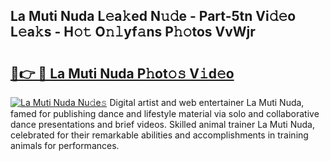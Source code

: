 ## La Muti Nuda L𝚎a𝚔ed N𝚞𝚍e - Part-5tn Vi𝚍𝚎o L𝚎a𝚔s - H𝚘𝚝 O𝚗𝚕yf𝚊ns P𝚑𝚘tos VvWjr

# <h2><a href="http://kfe85x.oniu.top/?m=La+Muti+Nuda">🔗👉 🔴 La Muti Nuda P𝚑ot𝚘𝚜 V𝚒d𝚎o</a></h2>

[![La Muti Nuda Nu𝚍e𝚜](https://i.imgur.com/0qMVB7G.gif)](http://kfe85x.oniu.top/?m=La+Muti+Nuda)
Digital artist and web entertainer La Muti Nuda, famed for publishing dance and lifestyle material via solo and collaborative dance presentations and brief videos. Skilled animal trainer La Muti Nuda, celebrated for their remarkable abilities and accomplishments in training animals for performances.  
